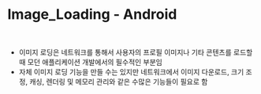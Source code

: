 # Image_Loading - Android

<br>

* 이미지 로딩은 네트워크를 통해서 사용자의 프로필 이미지나 기타 콘텐츠를 로드할 때 모던 애플리케이션 개발에서의 필수적인 부분임
* 자체 이미지 로딩 기능을 만들 수는 있지만 네트워크에서 이미지 다운로드, 크기 조정, 캐싱, 렌더링 및 메모리 관리와 같은 수많은 기능들이 필요로 함